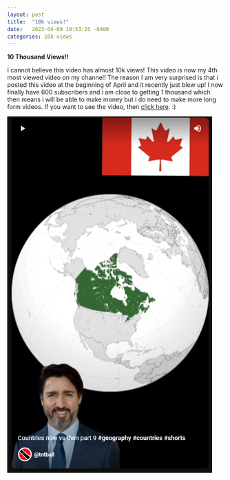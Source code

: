 ```yaml
---
layout: post
title:  "10k views!"
date:   2023-04-09 19:53:25 -0400
categories: 10k views
---
```

**10 Thousand Views!!**

I cannot believe this video has almost 10k views! This video is now my 4th most viewed video on my channel! The reason I am very surprised is that i posted this video at the beginning of April and it recently just blew up! I now finally have 600 subscribers and i am close to getting 1 thousand which then means i will be able to make money but i do need to make more long form videos. If you want to see the video, then [click here](https://www.youtube.com/shorts/6z4LozqMrWU). :) 

[![countries now vs then](/assets/Screenshot%202023-04-19%20203129.png "10k View video")](https://www.youtube.com/shorts/6z4LozqMrWU)
